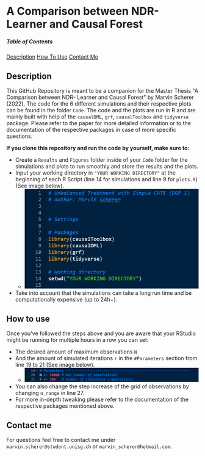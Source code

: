# A Comparison between NDR-Learner and Causal Forest

##### Table of Contents  
[Description](#Description)
[How To Use](#HowToUse)
[Contact Me](#ContactMe)

## Description

This GitHub Repository is meant to be a companion for the Master Thesis "A Comparison between NDR- Learner and Causal Forest" by Marvin Scherer (2022). The code for the 6 different simulations and their respective plots can be found in the folder `Code`. The code and the plots are run in R and are mainly built with help of the `causalDML`, `grf`, `causalToolbox` and `tidyverse` package. Please refer to the paper for more detailed information or to the documentation of the respective packages in case of more specific questions.


**If you clone this repository and run the code by yourself, make sure to:**

- Create a `Results` and `Figures` folder inside of your `Code` folder for the simulations and plots to run smoothly and store the results and the plots.
- Input your working directory in `"YOUR WORKING DIRECTORY"` at the beginning of each R Script (line 14 for simulations and line 9 for `plots.R`) (See image below).
    - ![](https://github.com/marvinscherer/dml-comparison/blob/main/Code/Figures/YOUR_WORKING_DIRECTORY.jpg)
- Take into account that the simulations can take a long run time and be computationally expensive (up to 24h+).

## How to use

Once you've followed the steps above and you are aware that your RStudio might be running for multiple hours in a row you can set:
- The desired amount of maximum observations `N` 
- And the amount of simulated iterations `r` in the `#Parameters` section from line 19 to 21 (See image below).
    - ![](https://github.com/marvinscherer/dml-comparison/blob/main/Code/Figures/parameters.jpg)
- You can also change the step increase of the grid of observations by changing `n_range` in line 27.
- For more in-depth tweaking please refer to the documentation of the respective packages mentioned above.

## Contact me 
For questions feel free to contact me under `marvin.scherer@student.unisg.ch` or `marvin_scherer@hotmail.com`.